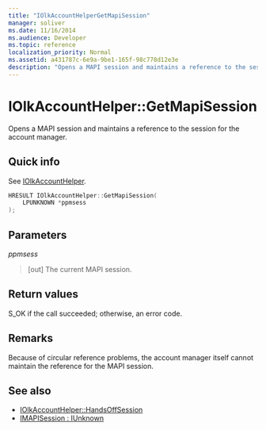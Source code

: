```yaml
---
title: "IOlkAccountHelperGetMapiSession"
manager: soliver
ms.date: 11/16/2014
ms.audience: Developer
ms.topic: reference
localization_priority: Normal
ms.assetid: a431787c-6e9a-9be1-165f-98c778d12e3e
description: "Opens a MAPI session and maintains a reference to the session for the account manager."
---
```


# IOlkAccountHelper::GetMapiSession

Opens a MAPI session and maintains a reference to the session for the account manager.
  
## Quick info

See [IOlkAccountHelper](iolkaccounthelper.md).
  
```cpp
HRESULT IOlkAccountHelper::GetMapiSession(  
    LPUNKNOWN *ppmsess 
);
```

## Parameters

_ppmsess_
  
> [out] The current MAPI session.
    
## Return values

S_OK if the call succeeded; otherwise, an error code.
  
## Remarks

Because of circular reference problems, the account manager itself cannot maintain the reference for the MAPI session.
  
## See also

- [IOlkAccountHelper::HandsOffSession](iolkaccounthelper-handsoffsession.md)
- [IMAPISession : IUnknown](http://msdn.microsoft.com/library/5650fa2a-6e62-451c-964e-363f7bee2344%28Office.15%29.aspx)

